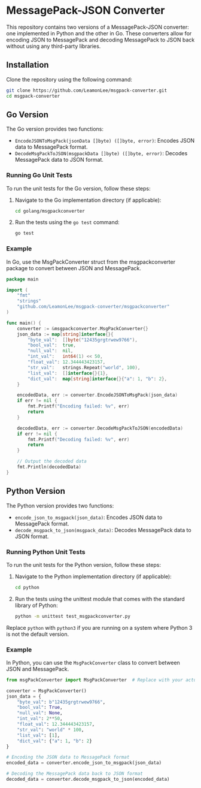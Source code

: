 # MessagePack-JSON Converter

This repository contains two versions of a MessagePack-JSON converter: one implemented in Python and the other in Go. These converters allow for encoding JSON to MessagePack and decoding MessagePack to JSON back without using any third-party libraries.

## Installation

Clone the repository using the following command:

```bash
git clone https://github.com/LeamonLee/msgpack-converter.git
cd msgpack-converter
```

## Go Version

The Go version provides two functions:

- `EncodeJSONToMsgPack(jsonData []byte) ([]byte, error)`: Encodes JSON data to MessagePack format.
- `DecodeMsgPackToJSON(msgpackData []byte) ([]byte, error)`: Decodes MessagePack data to JSON format.

### Running Go Unit Tests

To run the unit tests for the Go version, follow these steps:

1. Navigate to the Go implementation directory (if applicable):
    ```bash
    cd golang/msgpackconverter
    ```
2. Run the tests using the `go test` command:
    ```bash
    go test
    ```

### Example

In Go, use the MsgPackConverter struct from the msgpackconverter package to convert between JSON and MessagePack.

```go
package main

import (
	"fmt"
	"strings"
	"github.com/LeamonLee/msgpack-converter/msgpackconverter"
)

func main() {
	converter := &msgpackconverter.MsgPackConverter{}
	json_data := map[string]interface{}{
		"byte_val":  []byte("12435grgtrwew9766"),
		"bool_val":  true,
		"null_val":  nil,
		"int_val":   int64(1) << 50,
		"float_val": 12.344443423157,
		"str_val":   strings.Repeat("world", 100),
		"list_val":  []interface{}{1},
		"dict_val":  map[string]interface{}{"a": 1, "b": 2},
	}

	encodedData, err := converter.EncodeJSONToMsgPack(json_data)
	if err != nil {
		fmt.Printf("Encoding failed: %v", err)
		return
	}

	decodedData, err := converter.DecodeMsgPackToJSON(encodedData)
	if err != nil {
		fmt.Printf("Decoding failed: %v", err)
		return
	}

	// Output the decoded data
	fmt.Println(decodedData)
}

```

## Python Version

The Python version provides two functions:

- `encode_json_to_msgpack(json_data)`: Encodes JSON data to MessagePack format.
- `decode_msgpack_to_json(msgpack_data)`: Decodes MessagePack data to JSON format.

### Running Python Unit Tests

To run the unit tests for the Python version, follow these steps:

1. Navigate to the Python implementation directory (if applicable):
    ```bash
    cd python
    ```
2. Run the tests using the unittest module that comes with the standard library of Python:
    ```bash
    python -m unittest test_msgpackconverter.py
    ```

Replace `python` with `python3` if you are running on a system where Python 3 is not the default version.

### Example

In Python, you can use the `MsgPackConverter` class to convert between JSON and MessagePack.

```python
from msgPackConverter import MsgPackConverter  # Replace with your actual import

converter = MsgPackConverter()
json_data = {
    "byte_val": b"12435grgtrwew9766",
    "bool_val": True, 
    "null_val": None, 
    "int_val": 2**50, 
    "float_val": 12.344443423157,
    "str_val": "world" * 100,
    "list_val": [1], 
    "dict_val": {"a": 1, "b": 2}
}

# Encoding the JSON data to MessagePack format
encoded_data = converter.encode_json_to_msgpack(json_data)

# Decoding the MessagePack data back to JSON format
decoded_data = converter.decode_msgpack_to_json(encoded_data)
```
